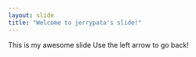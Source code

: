 ```yaml
---
layout: slide
title: "Welcome to jerrypata's slide!"
---
```

This is my awesome slide
Use the left arrow to go back!
